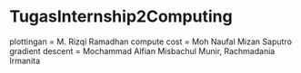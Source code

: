 # TugasInternship2Computing

plottingan = M. Rizqi Ramadhan
compute cost = Moh Naufal Mizan Saputro
gradient descent = Mochammad Alfian Misbachul Munir, Rachmadania Irmanita